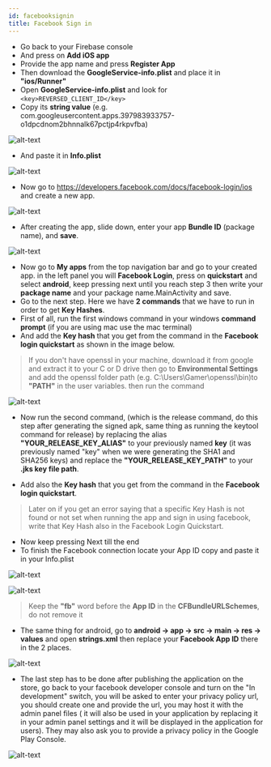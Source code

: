 ```yaml
---
id: facebooksignin
title: Facebook Sign in
---
```



* Go back to your Firebase console 
* And press on <b>Add iOS app</b>
* Provide the app name and press <b>Register App</b>
* Then download the <b>GoogleService-info.plist</b> and place it in <b>"ios/Runner"</b>
* Open <b>GoogleService-info.plist</b> and look for ```<key>REVERSED_CLIENT_ID</key>```
* Copy its <b>string value</b> (e.g. com.googleusercontent.apps.397983933757-o1dpcdnom2bhnnalk67pctjp4rkpvfba) 

![alt-text](assets/img/appconfig/facebooksignin/1.png)

* And paste it in <b>Info.plist</b>

![alt-text](assets/img/appconfig/facebooksignin/2.png)

* Now go to https://developers.facebook.com/docs/facebook-login/ios and create a new app.

![alt-text](assets/img/appconfig/facebooksignin/3.png)

* After creating the app, slide down, enter your app <b>Bundle ID</b> (package name), and <b>save</b>.

![alt-text](assets/img/appconfig/facebooksignin/4.png)

* Now go to <b>My apps</b> from the top navigation bar and go to your created app. in the left panel you will <b>Facebook Login</b>, press on <b>quickstart</b> and select <b>android</b>, keep pressing next until you reach step 3 then write your <b>package name</b> and your </b>package name.MainActivity</b> and save.
* Go to the next step. Here we have <b>2 commands</b> that we have to run in order to get <b>Key Hashes</b>.
* First of all, run the first windows command in your windows <b/>command prompt</b> (if you are using mac use the mac terminal) 
* And add the <b>Key hash</b> that you get from the command in the <b>Facebook login quickstart</b> as shown in the image below.

<blockquote>If you don't have openssl in your machine, download it from google and extract it to your C or D drive then go to <b>Environmental Settings</b> and add the openssl folder path (e.g. C:\Users\Gamer\openssl\bin)to <b>"PATH"</b> in the user variables. then run the command</blockquote>

![alt-text](assets/img/appconfig/facebooksignin/5.png)

* Now run the second command, (which is the release command, do this step after generating the signed apk, same thing as running the keytool command for release) by replacing the alias <b>"YOUR_RELEASE_KEY_ALIAS"</b> to your previously named <b>key</b> (it was previously named "key" when we were generating the SHA1 and SHA256 keys) and replace the <b>"YOUR_RELEASE_KEY_PATH"</b> to your <b>.jks key file path</b>.

* Add also the <b>Key hash</b> that you get from the command in the <b>Facebook login quickstart</b>.

<blockquote> Later on if you get an error saying that a specific Key Hash is not found or not set when running the app and sign in using facebook, write that Key Hash also in the Facebook Login Quickstart.
</blockquote>


* Now keep pressing Next till the end
* To finish the Facebook connection locate your App ID copy and paste it in your Info.plist

![alt-text](assets/img/appconfig/facebooksignin/6.png)

![alt-text](assets/img/appconfig/facebooksignin/9.png)

<blockquote>Keep the <b>"fb"</b> word before the <b>App ID</b> in the <b>CFBundleURLSchemes</b>, do not remove it</blockquote>

* The same thing for android, go to <b>android -> app -> src -> main -> res -> values</b> and open <b>strings.xml</b> then replace your <b>Facebook App ID</b> there in the 2 places.

![alt-text](assets/img/appconfig/facebooksignin/7.png)

* The last step has to be done after publishing the application on the store, go back to your facebook developer console and turn on the "In development" switch, you will be asked to enter your privacy policy url, you should create one and provide the url, you may host it with the admin panel files ( it will also be used in your application by replacing it in your admin panel settings and it will be displayed in the application for users). They may also ask you to provide a privacy policy in the Google Play Console.

![alt-text](assets/img/appconfig/facebooksignin/8.png)










